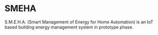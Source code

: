 # SMEHA
S.M.E.H.A. (Smart Management of Energy for Home Automation) is an IoT based building energy management system in prototype phase.
